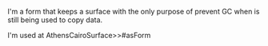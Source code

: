 I'm a form that keeps a surface with the only purpose of prevent GC when is still being used to copy data.I'm used at AthensCairoSurface>>#asForm